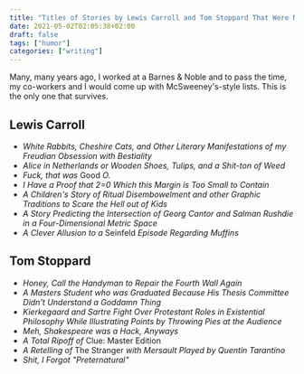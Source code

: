 ```yaml
---
title: "Titles of Stories by Lewis Carroll and Tom Stoppard That Were Never Written Because Carroll Was Too Opiated and Stoppard Sublimed into Pure Energy"
date: 2021-05-02T02:05:38+02:00
draft: false
tags: ["humor"]
categories: ["writing"]
---
```


Many, many years ago, I worked at a Barnes & Noble and to pass the time, my co-workers and I would come up with McSweeney's-style lists. This is the only one that survives.

<!--more-->

## Lewis Carroll

- _White Rabbits, Cheshire Cats, and Other Literary Manifestations of my Freudian Obsession with Bestiality_
- _Alice in Netherlands or Wooden Shoes, Tulips, and a Shit-ton of Weed_
- _Fuck, that was_ Good _O._
- _I Have a Proof that 2=0 Which this Margin is Too Small to Contain_
- _A Children's Story of Ritual Disembowelment and other Graphic Traditions to Scare the Hell out of Kids_
- _A Story Predicting the Intersection of Georg Cantor and Salman Rushdie in a Four-Dimensional Metric Space_
- _A Clever Allusion to a_ Seinfeld _Episode Regarding Muffins_


## Tom Stoppard

- _Honey, Call the Handyman to Repair the Fourth Wall Again_
- _A Masters Student who was Graduated Because His Thesis Committee Didn't Understand a Goddamn Thing_
- _Kierkegaard and Sartre Fight Over Protestant Roles in Existential Philosophy While Illustrating Points by Throwing Pies at the Audience_
- _Meh, Shakespeare was a Hack, Anyways_
- _A Total Ripoff of_ Clue: Master Edition
- _A Retelling of_ The Stranger _with Mersault Played by Quentin Tarantino_
- _Shit, I Forgot "Preternatural"_
